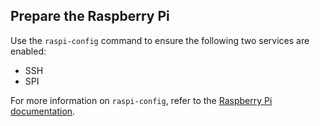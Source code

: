## Prepare the Raspberry Pi

Use the `raspi-config` command to ensure the following two services are enabled:

- SSH
- SPI

For more information on `raspi-config`, refer to the [Raspberry Pi documentation](https://www.raspberrypi.org/documentation/computers/configuration.html).
